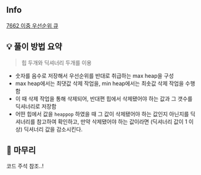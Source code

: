 ## Info
[7662 이중 우선순위 큐](https://www.acmicpc.net/problem/7662)

## 💡 풀이 방법 요약
> 힙 두개와 딕셔너리 두개를 이용
- 숫자를 음수로 저장해서 우선순위를 반대로 취급하는 max heap을 구성
- max heap에서는 최댓값 삭제 작업을, min heap에서는 최솟값 삭제 작업을 수행함
- 이 때 삭제 작업을 통해 삭제되어, 반대편 힙에서 삭제됐어야 하는 값과 그 갯수를 딕셔너리로 저장함
- 어떤 힙에서 값을 `heappop` 하였을 때 그 값이 삭제됐어야 하는 값인지 아닌지를 딕셔너리를 참고하여 확인하고, 만약 삭제됐어야 하는 값이라면 (딕셔너리 값이 1 이상) 딕셔너리 값을 감소시킨다.


## 🙂 마무리
코드 주석 참조..!